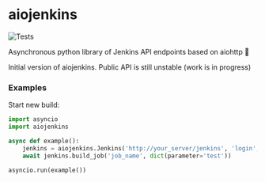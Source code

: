 # aiojenkins

![Tests](https://github.com/pbelskiy/aiojenkins/workflows/Python%20package/badge.svg)

Asynchronous python library of Jenkins API endpoints based on aiohttp 🥳

Initial version of aiojenkins. Public API is still unstable (work is in progress)

### Examples

Start new build:
```python
import asyncio
import aiojenkins

async def example():
    jenkins = aiojenkins.Jenkins('http://your_server/jenkins', 'login', 'password')
    await jenkins.build_job('job_name', dict(parameter='test'))

asyncio.run(example())
```
